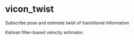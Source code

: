 # vicon_twist
Subscribe pose and estimate twist of transitional information

Kalman filter-based velocity estimator.
